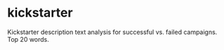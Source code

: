 # kickstarter
Kickstarter description text analysis for successful vs. failed campaigns. Top 20 words.
